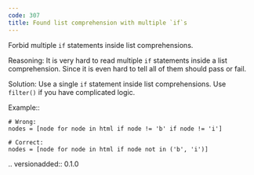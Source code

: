 ```yaml
---
code: 307
title: Found list comprehension with multiple `if`s
---
```



Forbid multiple ``if`` statements inside list comprehensions.

Reasoning:
    It is very hard to read multiple ``if`` statements inside
    a list comprehension. Since it is even hard to tell all of them
    should pass or fail.

Solution:
    Use a single ``if`` statement inside list comprehensions.
    Use ``filter()`` if you have complicated logic.

Example::

    # Wrong:
    nodes = [node for node in html if node != 'b' if node != 'i']

    # Correct:
    nodes = [node for node in html if node not in ('b', 'i')]

.. versionadded:: 0.1.0